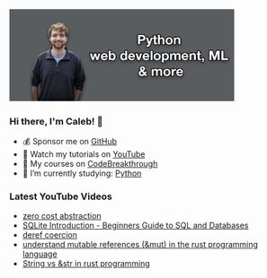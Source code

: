 <img src="github-cover-photo-my-face.jpg" width="400px" />

### Hi there, I'm Caleb! 🍛

- 💰 Sponsor me on [GitHub](https://github.com/sponsors/CalebCurry)
- 🎥 Watch my tutorials on [YouTube](https://www.youtube.com/calebthevideomaker2)
- 📗 My courses on [CodeBreakthrough](https://www.codebreakthrough.com)
- 🤔 I’m currently studying: [Python](https://www.youtube.com/watch?v=s3IvdkCq2_c&t=4254s)

### Latest YouTube Videos
<!-- YOUTUBE:START -->
- [zero cost abstraction](https://www.youtube.com/watch?v=5ZxZaS2pPDE)
- [SQLite Introduction - Beginners Guide to SQL and Databases](https://www.youtube.com/watch?v=8Xyn8R9eKB8)
- [deref coercion](https://www.youtube.com/watch?v=KpqQYmPZjp4)
- [understand mutable references &lpar;&amp;mut&rpar; in the rust programming language](https://www.youtube.com/watch?v=8YLX04E0veQ)
- [String vs &amp;str in rust programming](https://www.youtube.com/watch?v=NvuCYJTXedQ)
<!-- YOUTUBE:END -->
